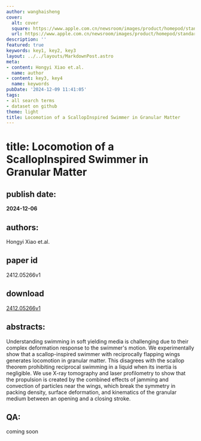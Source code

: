 ```yaml
---
author: wanghaisheng
cover:
  alt: cover
  square: https://www.apple.com.cn/newsroom/images/product/homepod/standard/Apple-HomePod-hero-230118_big.jpg.large_2x.jpg
  url: https://www.apple.com.cn/newsroom/images/product/homepod/standard/Apple-HomePod-hero-230118_big.jpg.large_2x.jpg
description: ''
featured: true
keywords: key1, key2, key3
layout: ../../layouts/MarkdownPost.astro
meta:
- content: Hongyi Xiao et.al.
  name: author
- content: key3, key4
  name: keywords
pubDate: '2024-12-09 11:41:05'
tags:
- all search terms
- dataset on github
theme: light
title: Locomotion of a ScallopInspired Swimmer in Granular Matter
---
```


# title: Locomotion of a ScallopInspired Swimmer in Granular Matter 
## publish date: 
**2024-12-06** 
## authors: 
  Hongyi Xiao et.al. 
## paper id
2412.05266v1
## download
[2412.05266v1](http://arxiv.org/abs/2412.05266v1)
## abstracts:
Understanding swimming in soft yielding media is challenging due to their complex deformation response to the swimmer's motion. We experimentally show that a scallop-inspired swimmer with reciprocally flapping wings generates locomotion in granular matter. This disagrees with the scallop theorem prohibiting reciprocal swimming in a liquid when its inertia is negligible. We use X-ray tomography and laser profilometry to show that the propulsion is created by the combined effects of jamming and convection of particles near the wings, which break the symmetry in packing density, surface deformation, and kinematics of the granular medium between an opening and a closing stroke.
## QA:
coming soon
